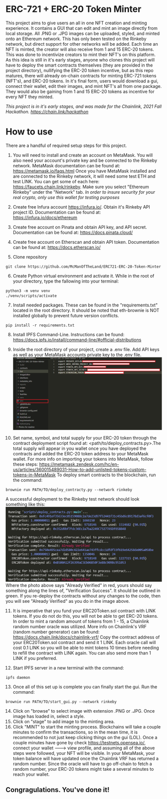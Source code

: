 # ERC-721 + ERC-20 Token Minter
This project aims to give users an all in one NFT creation and minting experience. It contains a GUI that can edit and mint an image directly from local storage. All .PNG or .JPG images can be uploaded, styled, and minted onto an Ethereum network. This has only been tested on the Rinkeby network, but direct support for other networks will be added. Each time an NFT is minted, the creator will also receive from 1 and 15 ERC-20 tokens. This was done to incentivize creators to mint their NFT's on this platform. As this idea is still in it's early stages, anyone who clones this project will have to deploy the smart contracts themselves (they are provided in the project directory), nullifying the ERC-20 token incentive, but as this repo matures, there will already on-chain contracts for minting ERC-721 tokens (NFT's), and ERC-20 tokens. In it's final form, users would download a gui, connect their wallet, edit their images, and mint NFT's all from one package. They would also be gaining from 1 and 15 ERC-20 tokens as incentive for every NFT they minted. 

*This project is in it's early stages, and was made for the Chainlink, 2021 Fall Hackathon.
https://chain.link/hackathon*


# How to use
There are a handful of required setup steps for this project.
1) You will need to install and create an account on MetaMask. You will also need your account's private key and be connected to the Rinkeby network. MetaMask documentation can be found at: https://metamask.io/faqs.html
Once you have MetaMask installed and are connected to the Rinkeby network, it will need some test ETH and test LINK. You can get some of each here: https://faucets.chain.link/rinkeby.
Make sure you select "Ethereum Rinkeby" under the "Network" tab.
*In order to insure security for your real crypto, only use this wallet for testing purposes*

2) Create free Infura account https://infura.io/. Obtain it's Rinkeby API project ID. Documentation can be found at:
https://infura.io/docs/ethereum

3)  Create free account on Pinata and obtain API key, and API secret. Documentation can be found at: https://docs.pinata.cloud/

4) Create free account on Etherscan and obtain API token. Documentation can be found at: https://docs.etherscan.io/

5)  Clone repository
~~~
git clone https://github.com/McManOfTheLand/ERC721-ERC-20-Token-Minter
~~~
 6)  Create Python virtual environment and activate it. While in the root of your directory, type the fallowing into your terminal:
~~~
python3 -m venv venv
./venv/scripts/activate
~~~
7)  Install needed packages. These can be found in the "requirements.txt" located in the root directory. It should be noted that eth-brownie is NOT installed globally to prevent future version conflicts.
~~~
pip install -r requirements.txt
~~~
8) Install IPFS Command-Line. Instructions can be found: https://docs.ipfs.io/install/command-line/#official-distributions

9) Inside the root directory of your project, create a .env file. Add API keys as well as your MetaMask accounts private key to the .env file. 
![](ReadmePhotos/env_setup.PNG)
 
10) Set name, symbol, and total supply for your ERC-20 token through the contract deployment script found at: <path/to/deploy_contracts.py>.The total supply will appear in you wallet once you have deployed the contracts and added the ERC-20 token address to your MetaMask wallet. For more info on importing your tokens into MetaMask, follow these steps: https://metamask.zendesk.com/hc/en-us/articles/360015489031-How-to-add-unlisted-tokens-custom-tokens-in-MetaMask
To deploy smart contracts to the blockchain, run the command:
~~~
brownie run PATH/TO/deploy_contracty.py --network rinkeby
~~~
A successful deployment to the Rinkeby test network should look something like this:
![](ReadmePhotos/contracts_deployed.PNG)
Where the photo above says "Already Verified" in red, yours should say something along the lines of, "Verification Success". It should be outlined in green. If you re-deploy the contracts without any changes to the code, then you will see "Already Verified" as you do in the image above.

11) It is imperative that you fund your ERC20Token.sol contract with LINK tokens. If you do not do this, you will not be able to get ERC-20 tokens. In order to mint a random amount of tokens from 1 - 15, a Chainlink random number oracle was utilized. More info on Chainlink's VRF (random number generator) can be found: https://docs.chain.link/docs/chainlink-vrf/
Copy the contract address of your ERC20Token.sol contract and send it 1 LINK. Each oracle call will cost 0.1 LINK so you will be able to mint tokens 10 times before needing to refill the contract with LINK again. You can also send more than 1 LINK if you preferred.

12) Start IPFS server in a new terminal with the command: 
~~~
ipfs daemon
~~~

13) Once all of this set up is complete you can finally start the gui. Run the command:
~~~
brownie run PATH/TO/start_gui.py --network rinkeby
~~~

14) Click on "browse" to select image with extension .PNG or .JPG. Once image has loaded in, select a style.
15) Click on "stage" to add image to the minting area.
16) Click "MINT" to start the minting process. Blockchains will take a couple minutes to confirm the transactions, so in the mean time, it is recommended to not just keep clicking things on the gui (LOL). Once a couple minutes have gone by check https://testnets.opensea.io/, connect your wallet ---> view profile, and assuming all of the above steps were followed, your NFT will be visible. In your MetaMask, your token balance will have updated once the Chainlink VRF has returned a random number. Since the oracle will have to go off-chain to fetch a random number, your ERC-20 tokens might take a several minutes to reach your wallet.

## Congragulations. You've done it!





